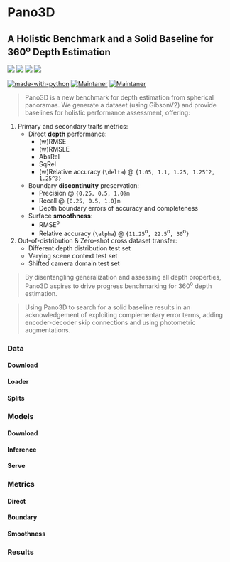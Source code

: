 # Pano3D
## A Holistic Benchmark and a Solid Baseline for 360<sup>o</sup> Depth Estimation

[![](https://img.shields.io/badge/CVPR21-OmniCV-blueviolet)](https://sites.google.com/view/omnicv2021/home)
[![](https://img.shields.io/badge/Project-Page-blue)](https://vcl3d.github.io/Pano3D/)
[![](https://img.shields.io/badge/Download-Data-ff69b4)](https://github.com/VCL3D/Pano3D/download)
[![](https://img.shields.io/badge/H2020-ATLANTIS-2e324d)](https://atlantis-ar.eu/)

[![made-with-python](https://img.shields.io/badge/Made%20with-Python-1f425f.svg)](https://www.python.org/)
[![Maintaner](https://img.shields.io/badge/maintainer-Giorgos_Albanis-blue)](tzole1155.github.io)
[![Maintaner](https://img.shields.io/badge/maintainer-Nikolaos_Zioulis-lightblue)](zokin.github.io)


<!-- https://academia.stackexchange.com/questions/27341/flair-badge-for-arxiv-paper -->
<!-- https://zenodo.org/badge/doi/10.5281/zenodo.4018965.svg?color=yellow -->
<!-- https://github.com/bionanoimaging/UC2-GIT/issues/44
-->

> Pano3D  is a new benchmark for depth estimation from spherical panoramas. 
We generate a dataset (using GibsonV2) and provide baselines for holistic performance assessment, offering:
1. Primary and secondary traits metrics:
     - Direct **depth** performance:
        - (w)RMSE
        - (w)RMSLE
        - AbsRel
        - SqRel
        - (w)Relative accuracy (`\delta`) @ `{1.05, 1.1, 1.25, 1.25^2, 1.25^3}`
    - Boundary **discontinuity** preservation:
        - Precision @ `{0.25, 0.5, 1.0}m`
        - Recall @ `{0.25, 0.5, 1.0}m`
        - Depth boundary errors of accuracy and completeness
    - Surface **smoothness**:
        - RMSE<sup>o</sup>
        - Relative accuracy (`\alpha`) @ `{11.25`<sup>o</sup>`, 22.5`<sup>o</sup>`, 30`<sup>o</sup>`}`
2. Out-of-distribution & Zero-shot cross dataset transfer:
    - Different depth distribution test set
    - Varying scene context test set
    - Shifted camera domain test set
> By disentangling generalization and assessing all depth properties, Pano3D aspires to drive progress benchmarking for 360<sup>o</sup> depth estimation.

> Using Pano3D to search for a solid baseline results in an acknowledgement of exploiting complementary error terms, adding encoder-decoder skip connections and using photometric augmentations.

### Data

#### Download

#### Loader

#### Splits


### Models

#### Download

#### Inference

#### Serve


### Metrics

#### Direct

#### Boundary

#### Smoothness


### Results

